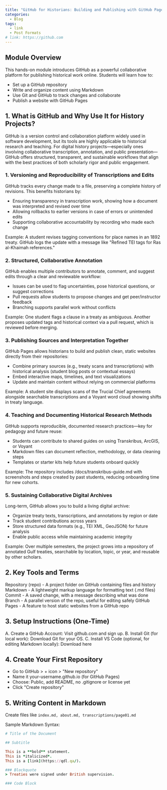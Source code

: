 ```yaml
---
title: "GitHub for Historians: Building and Publishing with GitHub Pages"
categories:
  - Blog
tags:
  - link
  - Post Formats
# link: https://github.com
---
```


## Module Overview

This hands-on module introduces GitHub as a powerful collaborative platform for publishing historical work online. Students will learn how to:
* Set up a GitHub repository
* Write and organize content using Markdown
* Use Git and GitHub to track changes and collaborate
* Publish a website with GitHub Pages

## 1. What is GitHub and Why Use It for History Projects?

GitHub is a version control and collaboration platform widely used in software development, but its tools are highly applicable to historical research and teaching. For digital history projects—especially ones involving collaborative transcription, annotation, and public presentation—GitHub offers structured, transparent, and sustainable workflows that align with the best practices of both scholarly rigor and public engagement.

### 1. Versioning and Reproducibility of Transcriptions and Edits
GitHub tracks every change made to a file, preserving a complete history of revisions. This benefits historians by:
* Ensuring transparency in transcription work, showing how a document was interpreted and revised over time
* Allowing rollbacks to earlier versions in case of errors or unintended edits
* Supporting collaborative accountability by recording who made each change


Example: A student revises tagging conventions for place names in an 1892 treaty. GitHub logs the update with a message like "Refined TEI tags for Ras al-Khaimah references."

### 2. Structured, Collaborative Annotation

GitHub enables multiple contributors to annotate, comment, and suggest edits through a clear and reviewable workflow:
* Issues can be used to flag uncertainties, pose historical questions, or suggest corrections
* Pull requests allow students to propose changes and get peer/instructor feedback
* Branching supports parallel work without conflicts


Example: One student flags a clause in a treaty as ambiguous. Another proposes updated tags and historical context via a pull request, which is reviewed before merging.

### 3. Publishing Sources and Interpretation Together

GitHub Pages allows historians to build and publish clean, static websites directly from their repositories:
* Combine primary sources (e.g., treaty scans and transcriptions) with historical analysis (student blog posts or contextual essays)
* Embed interactive maps, timelines, and text visualizations
* Update and maintain content without relying on commercial platforms

Example: A student site displays scans of the Trucial Chief agreements alongside searchable transcriptions and a Voyant word cloud showing shifts in treaty language.

### 4. Teaching and Documenting Historical Research Methods

GitHub supports reproducible, documented research practices—key for pedagogy and future reuse:
* Students can contribute to shared guides on using Transkribus, ArcGIS, or Voyant
* Markdown files can document reflection, methodology, or data cleaning steps
* Templates or starter kits help future students onboard quickly

Example: The repository includes /docs/transkribus-guide.md with screenshots and steps created by past students, reducing onboarding time for new cohorts.

### 5. Sustaining Collaborative Digital Archives

Long-term, GitHub allows you to build a living digital archive:
* Organize treaty texts, transcriptions, and annotations by region or date
* Track student contributions across years
* Store structured data formats (e.g., TEI XML, GeoJSON) for future analysis
* Enable public access while maintaining academic integrity

Example: Over multiple semesters, the project grows into a repository of annotated Gulf treaties, searchable by location, topic, or year, and reusable by other scholars.

## 2. Key Tools and Terms

Repository (repo) - A project folder on GitHub containing files and history
Markdown - A lightweight markup language for formatting text (.md files)
Commit - A saved change, with a message describing what was done
Branch - A parallel version of the repo, useful for editing safely
GitHub Pages - A feature to host static websites from a GitHub repo

## 3. Setup Instructions (One-Time)
A. Create a GitHub Account:
 Visit github.com and sign up.
B. Install Git (for local work):
 Download Git for your OS.
C. Install VS Code (optional, for editing Markdown locally):
 Download here

## 4. Create Your First Repository
* Go to GitHub > + icon > "New repository"
* Name it your-username.github.io (for GitHub Pages)
* Choose: Public, add README, no .gitignore or license yet
* Click "Create repository"


## 5. Writing Content in Markdown

Create files like ```index.md, about.md, transcriptions/page01.md```

Sample Markdown Syntax:


```ruby
# Title of the Document

## Subtitle

This is a **bold** statement.  
This is *italicized*.  
This is a [link](https://qdl.qa/).  

### Blockquote
> Treaties were signed under British supervision.

### Code Block

```



